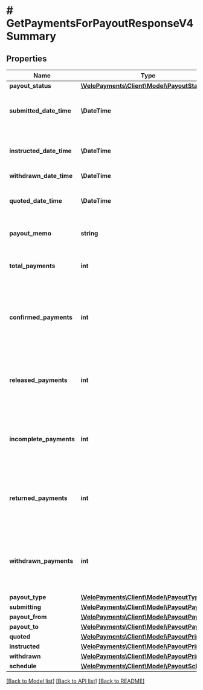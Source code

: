 # # GetPaymentsForPayoutResponseV4Summary

## Properties

Name | Type | Description | Notes
------------ | ------------- | ------------- | -------------
**payout_status** | [**\VeloPayments\Client\Model\PayoutStatus**](PayoutStatus.md) |  | [optional]
**submitted_date_time** | **\DateTime** | The date/time at which the payout was submitted. | [optional]
**instructed_date_time** | **\DateTime** | The date/time at which the payout was instructed. | [optional]
**withdrawn_date_time** | **\DateTime** |  | [optional]
**quoted_date_time** | **\DateTime** | The date/time at which the payout was quoted. | [optional]
**payout_memo** | **string** | The memo attached to the payout. | [optional]
**total_payments** | **int** | The count of payments within the payout. | [optional]
**confirmed_payments** | **int** | The count of payments within the payout which have been confirmed. | [optional]
**released_payments** | **int** | The count of payments within the payout which have been released. | [optional]
**incomplete_payments** | **int** | The count of payments within the payout which are incomplete. | [optional]
**returned_payments** | **int** | The count of payments within the payout which have been returned. | [optional]
**withdrawn_payments** | **int** | The count of payments within the payout which have been withdrawn. | [optional]
**payout_type** | [**\VeloPayments\Client\Model\PayoutType**](PayoutType.md) |  | [optional]
**submitting** | [**\VeloPayments\Client\Model\PayoutPayor**](PayoutPayor.md) |  | [optional]
**payout_from** | [**\VeloPayments\Client\Model\PayoutPayor**](PayoutPayor.md) |  | [optional]
**payout_to** | [**\VeloPayments\Client\Model\PayoutPayor**](PayoutPayor.md) |  | [optional]
**quoted** | [**\VeloPayments\Client\Model\PayoutPrincipal**](PayoutPrincipal.md) |  | [optional]
**instructed** | [**\VeloPayments\Client\Model\PayoutPrincipal**](PayoutPrincipal.md) |  | [optional]
**withdrawn** | [**\VeloPayments\Client\Model\PayoutPrincipal**](PayoutPrincipal.md) |  | [optional]
**schedule** | [**\VeloPayments\Client\Model\PayoutSchedule**](PayoutSchedule.md) |  | [optional]

[[Back to Model list]](../../README.md#models) [[Back to API list]](../../README.md#endpoints) [[Back to README]](../../README.md)
